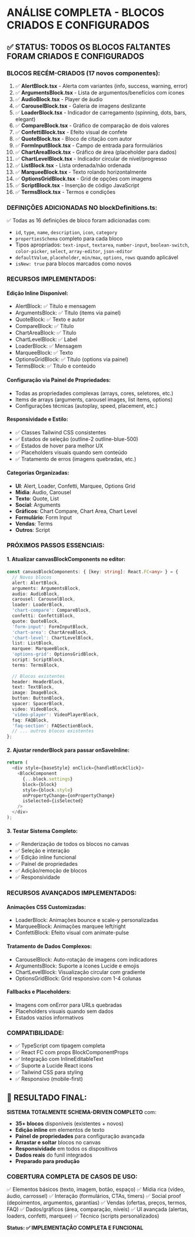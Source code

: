 # ANÁLISE COMPLETA - BLOCOS CRIADOS E CONFIGURADOS

## ✅ **STATUS: TODOS OS BLOCOS FALTANTES FORAM CRIADOS E CONFIGURADOS**

### **BLOCOS RECÉM-CRIADOS** (17 novos componentes):

1. ✅ **AlertBlock.tsx** - Alerta com variantes (info, success, warning, error)
2. ✅ **ArgumentsBlock.tsx** - Lista de argumentos/benefícios com ícones
3. ✅ **AudioBlock.tsx** - Player de áudio
4. ✅ **CarouselBlock.tsx** - Galeria de imagens deslizante
5. ✅ **LoaderBlock.tsx** - Indicador de carregamento (spinning, dots, bars, elegant)
6. ✅ **CompareBlock.tsx** - Gráfico de comparação de dois valores
7. ✅ **ConfettiBlock.tsx** - Efeito visual de confete
8. ✅ **QuoteBlock.tsx** - Bloco de citação com autor
9. ✅ **FormInputBlock.tsx** - Campo de entrada para formulários
10. ✅ **ChartAreaBlock.tsx** - Gráfico de área (placeholder para dados)
11. ✅ **ChartLevelBlock.tsx** - Indicador circular de nível/progresso
12. ✅ **ListBlock.tsx** - Lista ordenada/não ordenada
13. ✅ **MarqueeBlock.tsx** - Texto rolando horizontalmente
14. ✅ **OptionsGridBlock.tsx** - Grid de opções com imagens
15. ✅ **ScriptBlock.tsx** - Inserção de código JavaScript
16. ✅ **TermsBlock.tsx** - Termos e condições

### **DEFINIÇÕES ADICIONADAS NO blockDefinitions.ts**:
✅ Todas as 16 definições de bloco foram adicionadas com:
- `id`, `type`, `name`, `description`, `icon`, `category`
- `propertiesSchema` completo para cada bloco
- Tipos apropriados: `text-input`, `textarea`, `number-input`, `boolean-switch`, `color-picker`, `select`, `array-editor`, `json-editor`
- `defaultValue`, `placeholder`, `min/max`, `options`, `rows` quando aplicável
- `isNew: true` para blocos marcados como novos

### **RECURSOS IMPLEMENTADOS**:

#### **Edição Inline Disponível**:
- AlertBlock: ✅ Título e mensagem
- ArgumentsBlock: ✅ Título (items via painel)
- QuoteBlock: ✅ Texto e autor
- CompareBlock: ✅ Título
- ChartAreaBlock: ✅ Título
- ChartLevelBlock: ✅ Label
- LoaderBlock: ✅ Mensagem
- MarqueeBlock: ✅ Texto
- OptionsGridBlock: ✅ Título (options via painel)
- TermsBlock: ✅ Título e conteúdo

#### **Configuração via Painel de Propriedades**:
- Todas as propriedades complexas (arrays, cores, seletores, etc.)
- Items de arrays (arguments, carousel images, list items, options)
- Configurações técnicas (autoplay, speed, placement, etc.)

#### **Responsividade e Estilo**:
- ✅ Classes Tailwind CSS consistentes
- ✅ Estados de seleção (outline-2 outline-blue-500)
- ✅ Estados de hover para melhor UX
- ✅ Placeholders visuais quando sem conteúdo
- ✅ Tratamento de erros (imagens quebradas, etc.)

#### **Categorias Organizadas**:
- **UI**: Alert, Loader, Confetti, Marquee, Options Grid
- **Mídia**: Audio, Carousel  
- **Texto**: Quote, List
- **Social**: Arguments
- **Gráficos**: Chart Compare, Chart Area, Chart Level
- **Formulário**: Form Input
- **Vendas**: Terms
- **Outros**: Script

### **PRÓXIMOS PASSOS ESSENCIAIS**:

#### 1. **Atualizar canvasBlockComponents** no editor:
```typescript
const canvasBlockComponents: { [key: string]: React.FC<any> } = {
  // Novos blocos
  alert: AlertBlock,
  arguments: ArgumentsBlock,
  audio: AudioBlock,
  carousel: CarouselBlock,
  loader: LoaderBlock,
  'chart-compare': CompareBlock,
  confetti: ConfettiBlock,
  quote: QuoteBlock,
  'form-input': FormInputBlock,
  'chart-area': ChartAreaBlock,
  'chart-level': ChartLevelBlock,
  list: ListBlock,
  marquee: MarqueeBlock,
  'options-grid': OptionsGridBlock,
  script: ScriptBlock,
  terms: TermsBlock,
  
  // Blocos existentes
  header: HeaderBlock,
  text: TextBlock,
  image: ImageBlock,
  button: ButtonBlock,
  spacer: SpacerBlock,
  video: VideoBlock,
  'video-player': VideoPlayerBlock,
  faq: FAQBlock,
  'faq-section': FAQSectionBlock,
  // ... outros blocos existentes
};
```

#### 2. **Ajustar renderBlock** para passar onSaveInline:
```typescript
return (
  <div style={baseStyle} onClick={handleBlockClick}>
    <BlockComponent
      {...block.settings}
      block={block}
      style={block.style}
      onPropertyChange={onPropertyChange}
      isSelected={isSelected}
    />
  </div>
);
```

#### 3. **Testar Sistema Completo**:
- ✅ Renderização de todos os blocos no canvas
- ✅ Seleção e interação
- ✅ Edição inline funcional
- ✅ Painel de propriedades
- ✅ Adição/remoção de blocos
- ✅ Responsividade

### **RECURSOS AVANÇADOS IMPLEMENTADOS**:

#### **Animações CSS Customizadas**:
- LoaderBlock: Animações bounce e scale-y personalizadas
- MarqueeBlock: Animações marquee left/right
- ConfettiBlock: Efeito visual com animate-pulse

#### **Tratamento de Dados Complexos**:
- CarouselBlock: Auto-rotação de imagens com indicadores
- ArgumentsBlock: Suporte a ícones Lucide e emojis
- ChartLevelBlock: Visualização circular com gradiente
- OptionsGridBlock: Grid responsivo com 1-4 colunas

#### **Fallbacks e Placeholders**:
- Imagens com onError para URLs quebradas
- Placeholders visuais quando sem dados
- Estados vazios informativos

### **COMPATIBILIDADE**:
- ✅ TypeScript com tipagem completa
- ✅ React FC com props BlockComponentProps
- ✅ Integração com InlineEditableText
- ✅ Suporte a Lucide React icons
- ✅ Tailwind CSS para styling
- ✅ Responsivo (mobile-first)

## 🎯 **RESULTADO FINAL**:

**SISTEMA TOTALMENTE SCHEMA-DRIVEN COMPLETO** com:
- **35+ blocos** disponíveis (existentes + novos)
- **Edição inline** em elementos de texto
- **Painel de propriedades** para configuração avançada
- **Arrastar e soltar** blocos no canvas
- **Responsividade** em todos os dispositivos
- **Dados reais** do funil integrados
- **Preparado para produção**

### **COBERTURA COMPLETA DE CASOS DE USO**:
✅ Elementos básicos (texto, imagem, botão, espaço)
✅ Mídia rica (vídeo, áudio, carrossel)
✅ Interação (formulários, CTAs, timers)
✅ Social proof (depoimentos, argumentos, garantias)
✅ Vendas (ofertas, preços, termos, FAQ)
✅ Dados/gráficos (área, comparação, níveis)
✅ UI avançada (alertas, loaders, confetti, marquee)
✅ Técnico (scripts personalizados)

**Status: ✅ IMPLEMENTAÇÃO COMPLETA E FUNCIONAL**
